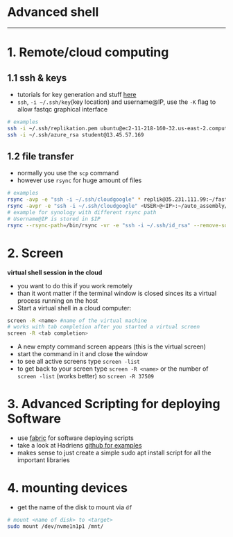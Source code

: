 Advanced shell
===
___
# 1. Remote/cloud computing
## 1.1 ssh & keys

* tutorials for key generation and stuff [here](https://www.digitalocean.com/community/tutorials/how-to-copy-files-with-rsync-over-ssh)
* `ssh`, `-i ~/.ssh/key`(key location) and username@IP, use the `-K` flag to allow fastqc graphical interface

```bash
# examples
ssh -i ~/.ssh/replikation.pem ubuntu@ec2-11-218-160-32.us-east-2.compute.amazonaws.com
ssh -i ~/.ssh/azure_rsa student@13.45.57.169
```
## 1.2 file transfer

* normally you use the `scp` command
* however use `rsync` for huge amount of files

```bash
# examples
rsync -avp -e "ssh -i ~/.ssh/cloudgoogle" * replik@35.231.111.99:~/fast5_files
rsync -avpr -e "ssh -i ~/.ssh/cloudgoogle" <USER>@<IP>:~/auto_assembly/ .
# example for synology with different rsync path
# Username@IP is stored in $IP
rsync --rsync-path=/bin/rsync -vr -e "ssh -i ~/.ssh/id_rsa" --remove-source-files --include "*.fast5" --include "*/" --exclude "*" /cygdrive/c/data/reads/ $IP:/volume1/sequencing_data/
```

# 2. Screen

**virtual shell session in the cloud**

* you want to do this if you work remotely
* than it wont matter if the terminal window is closed sinces its a virtual process running on the host
* Start a virtual shell in a cloud computer:

```bash
screen -R <name> #name of the virtual machine
# works with tab completion after you started a virtual screen
screen -R <tab completion>
```

* A new empty command screen appears (this is the virtual screen)
* start the command in it and close the window
* to see all active screens type `screen -list`
* to get back to your screen type `screen -R <name>` or the number of `screen -list` (works better) so `screen -R 37509`


# 3. Advanced Scripting for deploying Software
* use [fabric](http://www.fabfile.org/) for software deploying scripts
* take a look at Hadriens [github for examples](https://github.com/SGBC/course/tree/master/fabfiles)
* makes sense to just create a simple sudo apt install script for all the important libraries


# 4. mounting devices

* get the name of the disk to mount via `df`

```bash
# mount <name of disk> to <target>
sudo mount /dev/nvme1n1p1 /mnt/
```
